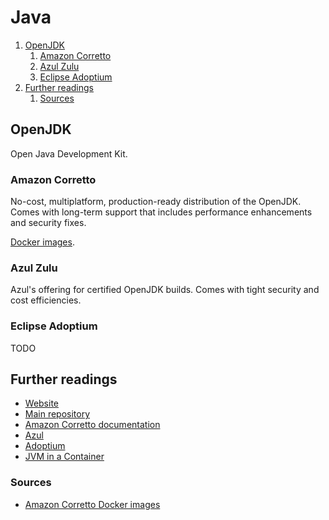 # Java

1. [OpenJDK](#openjdk)
   1. [Amazon Corretto](#amazon-corretto)
   1. [Azul Zulu](#azul-zulu)
   1. [Eclipse Adoptium](#eclipse-adoptium)
1. [Further readings](#further-readings)
   1. [Sources](#sources)

## OpenJDK

Open Java Development Kit.

### Amazon Corretto

No-cost, multiplatform, production-ready distribution of the OpenJDK.
Comes with long-term support that includes performance enhancements and security fixes.

[Docker images][amazon corretto docker images].

### Azul Zulu

Azul's offering for certified OpenJDK builds.
Comes with tight security and cost efficiencies.

### Eclipse Adoptium

TODO

## Further readings

- [Website]
- [Main repository]
- [Amazon Corretto documentation]
- [Azul]
- [Adoptium]
- [JVM in a Container]

### Sources

- [Amazon Corretto Docker images]

<!--
  Reference
  ═╬═Time══
  -->

<!-- In-article sections -->
<!-- Knowledge base -->
<!-- Files -->
<!-- Upstream -->
[main repository]: https://github.com/project/
[website]: https://website/

<!-- Others -->
[amazon corretto documentation]: https://docs.aws.amazon.com/corretto/
[amazon corretto docker images]: https://hub.docker.com/_/amazoncorretto
[azul]: https://www.azul.com
[adoptium]: https://adoptium.net/
[JVM in a Container]: https://www.merikan.com/2019/04/jvm-in-a-container/
